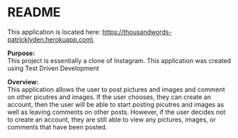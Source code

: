 # README

This application is located here: https://thousandwords-patricklyden.herokuapp.com\

**Purpose:**<br>
This project is essentially a clone of Instagram.  This application was created using Test Driven Development

**Overview:**<br>
This application allows the user to post pictures and images and comment on other picutres and images.  If the user chooses, they can create an account, then the user will be able to start posting picutres and images as well as leaving comments on other posts.  However, if the user decides not to create an account, they are still able to view any pictures, images, or comments that have been posted.
